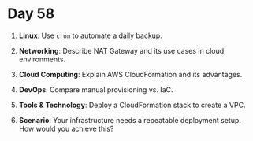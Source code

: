 # Day 58


1. **Linux**: Use `cron` to automate a daily backup.

2. **Networking**: Describe NAT Gateway and its use cases in cloud environments.

3. **Cloud Computing**: Explain AWS CloudFormation and its advantages.

4. **DevOps**: Compare manual provisioning vs. IaC.

5. **Tools & Technology**: Deploy a CloudFormation stack to create a VPC.

6. **Scenario**: Your infrastructure needs a repeatable deployment setup. How would you achieve this?

